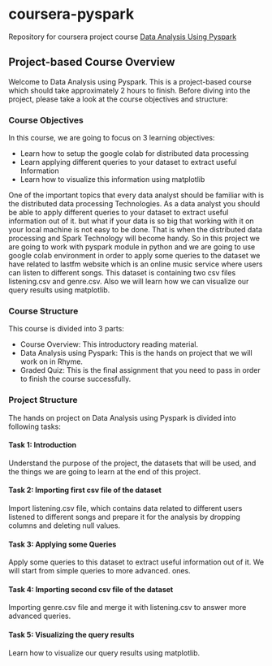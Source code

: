 # coursera-pyspark

Repository for coursera project course [Data Analysis Using Pyspark](https://www.coursera.org/projects/data-analysis-using-pyspark)


## Project-based Course Overview

Welcome to Data Analysis using Pyspark. This is a project-based course which should take approximately 2 hours to finish. Before diving into the project, please take a look at the course objectives and structure:

### Course Objectives

In this course, we are going to focus on 3 learning objectives:
- Learn how to setup the google colab for distributed data processing
- Learn applying different queries to your dataset to extract useful Information
- Learn how to visualize this information using matplotlib


One of the important topics that every data analyst should be familiar with is the distributed data processing Technologies. As a data analyst you should be able to apply different queries to your dataset to extract useful information out of it. but what if your data is so big that working with it on your local machine is not easy to be done. That is when the distributed data processing and Spark Technology will become handy. So in this project we are going to work with pyspark module in python and we are going to use google colab environment in order to apply some queries to the dataset we have related to lastfm website which is an online music service where users can listen to different songs. This dataset is containing two csv files listening.csv and genre.csv. Also we will learn how we can visualize our query results using matplotlib.   

### Course Structure

This course is divided into 3 parts:
- Course Overview: This introductory reading material.
- Data Analysis using Pyspark: This is the hands on project that we will work on in Rhyme.
- Graded Quiz: This is the final assignment that you need to pass in order to finish the course successfully.

### Project Structure
The hands on project on Data Analysis using Pyspark is divided into following tasks:

#### Task 1: Introduction
Understand the purpose of the project, the datasets that will be used, and the things we are going to learn at the end of this project.

#### Task 2: Importing first csv file of the dataset
Import listening.csv file, which contains data related to different users listened to different songs and prepare it for the analysis by dropping columns and deleting null values.

#### Task 3: Applying some Queries
Apply some queries to this dataset to extract useful information out of it. We will start from simple queries to more advanced. ones.

#### Task 4: Importing second csv file of the dataset
Importing genre.csv file and merge it with listening.csv to answer more advanced queries.

#### Task 5: Visualizing the query results
Learn how to visualize our query results using matplotlib.
